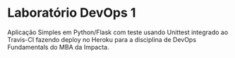 # Laboratório DevOps 1

Aplicação Simples em Python/Flask com teste usando Unittest integrado ao Travis-CI fazendo deploy no Heroku para a disciplina de DevOps Fundamentals do MBA da Impacta.
